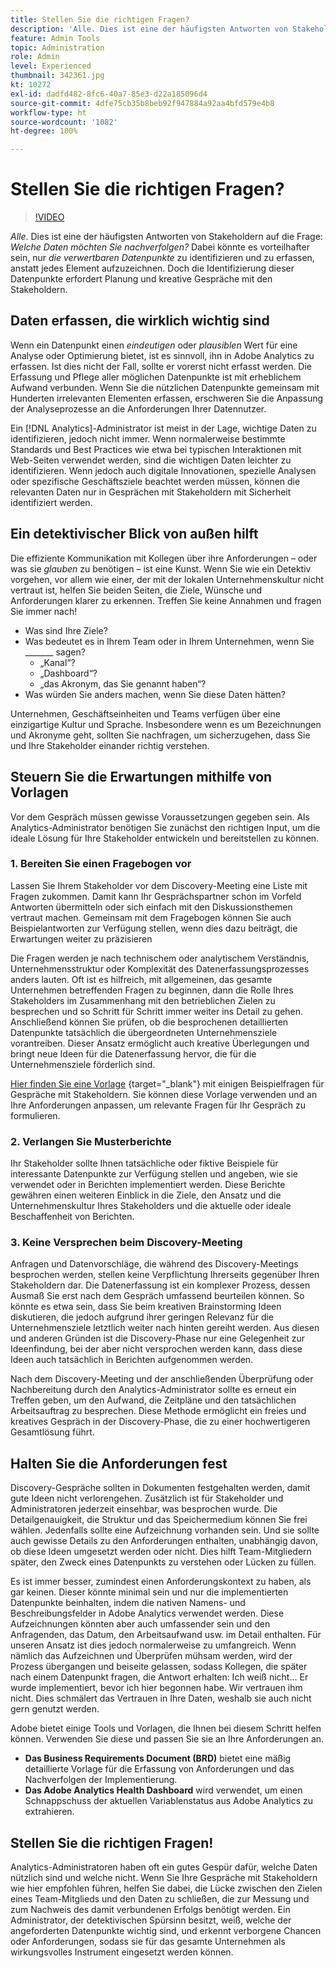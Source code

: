 ```yaml
---
title: Stellen Sie die richtigen Fragen?
description: 'Alle. Dies ist eine der häufigsten Antworten von Stakeholdern auf die Frage: Welche Daten möchten Sie nachverfolgen? Dabei könnte es vorteilhafter sein, nur die verwertbaren Datenpunkte zu identifizieren und zu erfassen, anstatt jedes Element aufzuzeichnen. Doch die Identifizierung dieser Datenpunkte erfordert Planung und kreative Gespräche mit den Stakeholdern.'
feature: Admin Tools
topic: Administration
role: Admin
level: Experienced
thumbnail: 342361.jpg
kt: 10272
exl-id: dadfd482-8fc6-40a7-85e3-d22a185096d4
source-git-commit: 4dfe75cb35b8beb92f947884a92aa4bfd579e4b8
workflow-type: ht
source-wordcount: '1082'
ht-degree: 100%

---
```


# Stellen Sie die richtigen Fragen?

>[!VIDEO](https://video.tv.adobe.com/v/342361/?quality=12&learn=on)

_Alle_. Dies ist eine der häufigsten Antworten von Stakeholdern auf die Frage: _Welche Daten möchten Sie nachverfolgen?_ Dabei könnte es vorteilhafter sein, nur _die verwertbaren Datenpunkte_ zu identifizieren und zu erfassen, anstatt jedes Element aufzuzeichnen. Doch die Identifizierung dieser Datenpunkte erfordert Planung und kreative Gespräche mit den Stakeholdern.

## Daten erfassen, die wirklich wichtig sind

Wenn ein Datenpunkt einen _eindeutigen_ oder _plausiblen_ Wert für eine Analyse oder Optimierung bietet, ist es sinnvoll, ihn in Adobe Analytics zu erfassen. Ist dies nicht der Fall, sollte er vorerst nicht erfasst werden. Die Erfassung und Pflege aller möglichen Datenpunkte ist mit erheblichem Aufwand verbunden. Wenn Sie die nützlichen Datenpunkte gemeinsam mit Hunderten irrelevanten Elementen erfassen, erschweren Sie die Anpassung der Analyseprozesse an die Anforderungen Ihrer Datennutzer.

Ein [!DNL Analytics]-Administrator ist meist in der Lage, wichtige Daten zu identifizieren, jedoch nicht immer. Wenn normalerweise bestimmte Standards und Best Practices wie etwa bei typischen Interaktionen mit Web-Seiten verwendet werden, sind die wichtigen Daten leichter zu identifizieren. Wenn jedoch auch digitale Innovationen, spezielle Analysen oder spezifische Geschäftsziele beachtet werden müssen, können die relevanten Daten nur in Gesprächen mit Stakeholdern mit Sicherheit identifiziert werden.

## Ein detektivischer Blick von außen hilft

Die effiziente Kommunikation mit Kollegen über ihre Anforderungen – oder was sie _glauben_ zu benötigen – ist eine Kunst. Wenn Sie wie ein Detektiv vorgehen, vor allem wie einer, der mit der lokalen Unternehmenskultur nicht vertraut ist, helfen Sie beiden Seiten, die Ziele, Wünsche und Anforderungen klarer zu erkennen. Treffen Sie keine Annahmen und fragen Sie immer nach!

* Was sind Ihre Ziele?
* Was bedeutet es in Ihrem Team oder in Ihrem Unternehmen, wenn Sie _______ sagen?
   * „Kanal“?
   * „Dashboard“?
   * „das Akronym, das Sie genannt haben“?
* Was würden Sie anders machen, wenn Sie diese Daten hätten?

Unternehmen, Geschäftseinheiten und Teams verfügen über eine einzigartige Kultur und Sprache. Insbesondere wenn es um Bezeichnungen und Akronyme geht, sollten Sie nachfragen, um sicherzugehen, dass Sie und Ihre Stakeholder einander richtig verstehen.

## Steuern Sie die Erwartungen mithilfe von Vorlagen

Vor dem Gespräch müssen gewisse Voraussetzungen gegeben sein. Als Analytics-Administrator benötigen Sie zunächst den richtigen Input, um die ideale Lösung für Ihre Stakeholder entwickeln und bereitstellen zu können.

### 1. Bereiten Sie einen Fragebogen vor

Lassen Sie Ihrem Stakeholder vor dem Discovery-Meeting eine Liste mit Fragen zukommen. Damit kann Ihr Gesprächspartner schon im Vorfeld Antworten übermitteln oder sich einfach mit den Diskussionsthemen vertraut machen. Gemeinsam mit dem Fragebogen können Sie auch Beispielantworten zur Verfügung stellen, wenn dies dazu beiträgt, die Erwartungen weiter zu präzisieren

Die Fragen werden je nach technischem oder analytischem Verständnis, Unternehmensstruktur oder Komplexität des Datenerfassungsprozesses anders lauten. Oft ist es hilfreich, mit allgemeinen, das gesamte Unternehmen betreffenden Fragen zu beginnen, dann die Rolle Ihres Stakeholders im Zusammenhang mit den betrieblichen Zielen zu besprechen und so Schritt für Schritt immer weiter ins Detail zu gehen. Anschließend können Sie prüfen, ob die besprochenen detaillierten Datenpunkte tatsächlich die übergeordneten Unternehmensziele vorantreiben. Dieser Ansatz ermöglicht auch kreative Überlegungen und bringt neue Ideen für die Datenerfassung hervor, die für die Unternehmensziele förderlich sind.

[Hier finden Sie eine Vorlage](assets/stakeholder-questionnaire.pdf) {target=&quot;_blank&quot;} mit einigen Beispielfragen für Gespräche mit Stakeholdern. Sie können diese Vorlage verwenden und an Ihre Anforderungen anpassen, um relevante Fragen für Ihr Gespräch zu formulieren.

### 2. Verlangen Sie Musterberichte

Ihr Stakeholder sollte Ihnen tatsächliche oder fiktive Beispiele für interessante Datenpunkte zur Verfügung stellen und angeben, wie sie verwendet oder in Berichten implementiert werden. Diese Berichte gewähren einen weiteren Einblick in die Ziele, den Ansatz und die Unternehmenskultur Ihres Stakeholders und die aktuelle oder ideale Beschaffenheit von Berichten.

### 3. Keine Versprechen beim Discovery-Meeting

Anfragen und Datenvorschläge, die während des Discovery-Meetings besprochen werden, stellen keine Verpflichtung Ihrerseits gegenüber Ihren Stakeholdern dar. Die Datenerfassung ist ein komplexer Prozess, dessen Ausmaß Sie erst nach dem Gespräch umfassend beurteilen können. So könnte es etwa sein, dass Sie beim kreativen Brainstorming Ideen diskutieren, die jedoch aufgrund ihrer geringen Relevanz für die Unternehmensziele letztlich weiter nach hinten gereiht werden. Aus diesen und anderen Gründen ist die Discovery-Phase nur eine Gelegenheit zur Ideenfindung, bei der aber nicht versprochen werden kann, dass diese Ideen auch tatsächlich in Berichten aufgenommen werden.

Nach dem Discovery-Meeting und der anschließenden Überprüfung oder Nachbereitung durch den Analytics-Administrator sollte es erneut ein Treffen geben, um den Aufwand, die Zeitpläne und den tatsächlichen Arbeitsauftrag zu besprechen. Diese Methode ermöglicht ein freies und kreatives Gespräch in der Discovery-Phase, die zu einer hochwertigeren Gesamtlösung führt.

## Halten Sie die Anforderungen fest

Discovery-Gespräche sollten in Dokumenten festgehalten werden, damit gute Ideen nicht verlorengehen. Zusätzlich ist für Stakeholder und Administratoren jederzeit einsehbar, was besprochen wurde. Die Detailgenauigkeit, die Struktur und das Speichermedium können Sie frei wählen. Jedenfalls sollte eine Aufzeichnung vorhanden sein. Und sie sollte auch gewisse Details zu den Anforderungen enthalten, unabhängig davon, ob diese Ideen umgesetzt werden oder nicht. Dies hilft Team-Mitgliedern später, den Zweck eines Datenpunkts zu verstehen oder Lücken zu füllen.

Es ist immer besser, zumindest einen Anforderungskontext zu haben, als gar keinen. Dieser könnte minimal sein und nur die implementierten Datenpunkte beinhalten, indem die nativen Namens- und Beschreibungsfelder in Adobe Analytics verwendet werden. Diese Aufzeichnungen könnten aber auch umfassender sein und den Anfragenden, das Datum, den Arbeitsaufwand usw. im Detail enthalten. Für unseren Ansatz ist dies jedoch normalerweise zu umfangreich. Wenn nämlich das Aufzeichnen und Überprüfen mühsam werden, wird der Prozess übergangen und beiseite gelassen, sodass Kollegen, die später nach einem Datenpunkt fragen, die Antwort erhalten: Ich weiß nicht... Er wurde implementiert, bevor ich hier begonnen habe. Wir vertrauen ihm nicht. Dies schmälert das Vertrauen in Ihre Daten, weshalb sie auch nicht gern genutzt werden.

Adobe bietet einige Tools und Vorlagen, die Ihnen bei diesem Schritt helfen können. Verwenden Sie diese und passen Sie sie an Ihre Anforderungen an.

* **Das Business Requirements Document (BRD)** bietet eine mäßig detaillierte Vorlage für die Erfassung von Anforderungen und das Nachverfolgen der Implementierung.
* **Das Adobe Analytics Health Dashboard** wird verwendet, um einen Schnappschuss der aktuellen Variablenstatus aus Adobe Analytics zu extrahieren.

## Stellen Sie die richtigen Fragen!

Analytics-Administratoren haben oft ein gutes Gespür dafür, welche Daten nützlich sind und welche nicht. Wenn Sie Ihre Gespräche mit Stakeholdern wie hier empfohlen führen, helfen Sie dabei, die Lücke zwischen den Zielen eines Team-Mitglieds und den Daten zu schließen, die zur Messung und zum Nachweis des damit verbundenen Erfolgs benötigt werden. Ein Administrator, der detektivischen Spürsinn besitzt, weiß, welche der angeforderten Datenpunkte wichtig sind, und erkennt verborgene Chancen oder Anforderungen, sodass sie für das gesamte Unternehmen als wirkungsvolles Instrument eingesetzt werden können.

